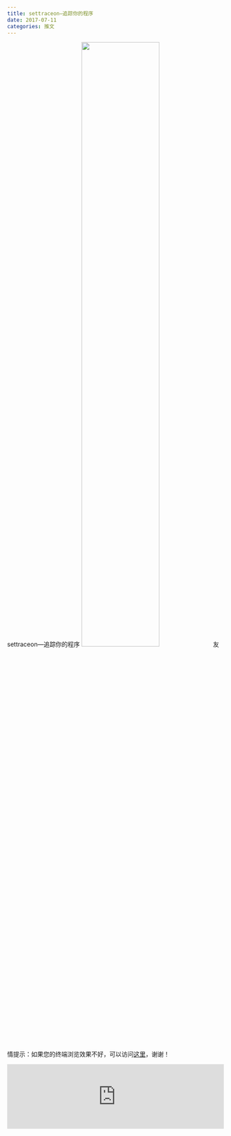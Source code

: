 ```yaml
---
title: settraceon—追踪你的程序
date: 2017-07-11
categories: 推文
---
```

settraceon—追踪你的程序
<img src="http://mmbiz.qpic.cn/mmbiz_jpg/ACviaWTBFxhYialuDWLPqhgJicpSWiaUEDbjwlMexBVeI5JFU30t3sqIUzGg18bHYJEv7LIHTlAXQHMp9UfUpXqPKw/0?wx_fmt=jpeg" style="width: 60%; height: auto;"/><!--more-->
友情提示：如果您的终端浏览效果不好，可以访问[这里](https://stata-club.github.io/stata_article/2017-07-11.html)，谢谢！
<iframe src="https://stata-club.github.io/stata_article/2017-07-11.html" id="iframepage" frameborder="0" scrolling="no" marginheight="0" marginwidth="0" width="100%" onLoad="iFrameHeight()"></iframe>
<script type="text/javascript" language="javascript">
function iFrameHeight() {
var ifm= document.getElementById("iframepage");
var subWeb = document.frames ? document.frames["iframepage"].document : ifm.contentDocument;   
if(ifm != null && subWeb != null) {
 ifm.height = subWeb.body.scrollHeight;
} 
} 
</script> 
